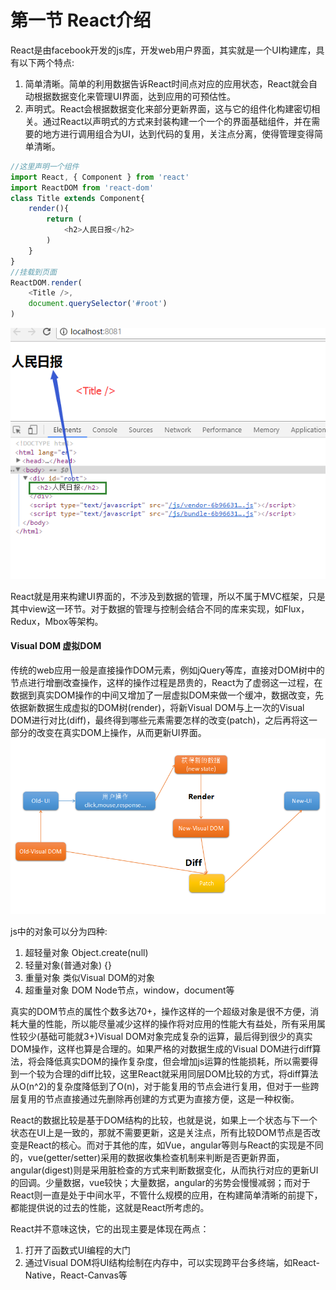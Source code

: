 # 第一节 React介绍  
React是由facebook开发的js库，开发web用户界面，其实就是一个UI构建库，具有以下两个特点:    

1. 简单清晰。简单的利用数据告诉React时间点对应的应用状态，React就会自动根据数据变化来管理UI界面，达到应用的可预估性。  
2. 声明式。React会根据数据变化来部分更新界面，这与它的组件化构建密切相关。通过React以声明式的方式来封装构建一个一个的界面基础组件，并在需要的地方进行调用组合为UI，达到代码的复用，关注点分离，使得管理变得简单清晰。
```js
//这里声明一个组件
import React, { Component } from 'react'
import ReactDOM from 'react-dom'
class Title extends Component{
    render(){
        return (
            <h2>人民日报</h2>
        )
    }
}
//挂载到页面
ReactDOM.render(
    <Title />,
    document.querySelector('#root')
)
```
![声明组件](./imgs/声明式组件.png)

React就是用来构建UI界面的，不涉及到数据的管理，所以不属于MVC框架，只是其中view这一环节。对于数据的管理与控制会结合不同的库来实现，如Flux，Redux，Mbox等架构。

#### Visual DOM 虚拟DOM
传统的web应用一般是直接操作DOM元素，例如jQuery等库，直接对DOM树中的节点进行增删改查操作，这样的操作过程是昂贵的，React为了虚弱这一过程，在数据到真实DOM操作的中间又增加了一层虚拟DOM来做一个缓冲，数据改变，先依据新数据生成虚拟的DOM树(render)，将新Visual DOM与上一次的Visual DOM进行对比(diff)，最终得到哪些元素需要怎样的改变(patch)，之后再将这一部分的改变在真实DOM上操作，从而更新UI界面。
![虚拟DOM更新界面](./imgs/VisualDOM.png)

js中的对象可以分为四种:

1. 超轻量对象 Object.create(null)
2. 轻量对象(普通对象) {}
3. 重量对象 类似Visual DOM的对象
4. 超重量对象 DOM Node节点，window，document等

真实的DOM节点的属性个数多达70+，操作这样的一个超级对象是很不方便，消耗大量的性能，所以能尽量减少这样的操作将对应用的性能大有益处，所有采用属性较少(基础可能就3+)Visual DOM对象完成复杂的运算，最后得到很少的真实DOM操作，这样也算是合理的。如果严格的对数据生成的Visual DOM进行diff算法，将会降低真实DOM的操作复杂度，但会增加js运算的性能损耗，所以需要得到一个较为合理的diff比较，这里React就采用同层DOM比较的方式，将diff算法从O(n^2)的复杂度降低到了O(n)，对于能复用的节点会进行复用，但对于一些跨层复用的节点直接通过先删除再创建的方式更为直接方便，这是一种权衡。

React的数据比较是基于DOM结构的比较，也就是说，如果上一个状态与下一个状态在UI上是一致的，那就不需要更新，这是关注点，所有比较DOM节点是否改变是React的核心。而对于其他的库，如Vue，angular等则与React的实现是不同的，vue(getter/setter)采用的数据收集检查机制来判断是否更新界面，angular(digest)则是采用脏检查的方式来判断数据变化，从而执行对应的更新UI的回调。少量数据，vue较快；大量数据，angular的劣势会慢慢减弱；而对于React则一直是处于中间水平，不管什么规模的应用，在构建简单清晰的前提下，都能提供说的过去的性能，这就是React所考虑的。

React并不意味这快，它的出现主要是体现在两点：  
1. 打开了函数式UI编程的大门
2. 通过Visual DOM将UI结构绘制在内存中，可以实现跨平台多终端，如React-Native，React-Canvas等

